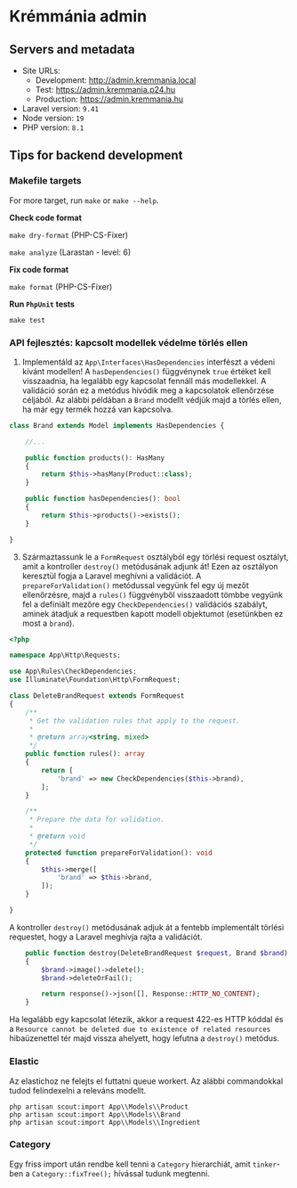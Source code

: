 # Krémmánia admin

## Servers and metadata

 - Site URLs:
   - Development: http://admin.kremmania.local
   - Test: https://admin.kremmania.p24.hu
   - Production: https://admin.kremmania.hu
 - Laravel version: `9.41`
 - Node version: `19`
 - PHP version: `8.1`

## Tips for backend development

### Makefile targets

For more target, run `make` or `make --help`.

__Check code format__

`make dry-format` (PHP-CS-Fixer)

`make analyze` (Larastan - level: 6)

__Fix code format__

`make format` (PHP-CS-Fixer)

__Run `PhpUnit` tests__

`make test`

### API fejlesztés: kapcsolt modellek védelme törlés ellen

1) Implementáld az `App\Interfaces\HasDependencies` interfészt a védeni kívánt modellen! A `hasDependencies()` függvénynek `true` értéket kell visszaadnia, ha legalább egy kapcsolat fennáll más modellekkel. A validáció során ez a metódus hívódik meg a kapcsolatok ellenőrzése céljából. Az alábbi példában a `Brand` modellt védjük majd a törlés ellen, ha már egy termék hozzá van kapcsolva.

```php
class Brand extends Model implements HasDependencies {

    //...

    public function products(): HasMany
    {
        return $this->hasMany(Product::class);
    }

    public function hasDependencies(): bool
    {
        return $this->products()->exists();
    }

}
```

3) Származtassunk le a `FormRequest` osztályból egy törlési request osztályt, amit a kontroller `destroy()` metódusának adjunk át! Ezen az osztályon keresztül fogja a Laravel meghívni a validációt. A `prepareForValidation()` metódussal vegyünk fel egy új mezőt ellenőrzésre, majd a `rules()` függvényből visszaadott tömbbe vegyünk fel a definiált mezőre egy `CheckDependencies()` validációs szabályt, aminek átadjuk a requestben kapott modell objektumot (esetünkben ez most a `brand`).

```php
<?php

namespace App\Http\Requests;

use App\Rules\CheckDependencies;
use Illuminate\Foundation\Http\FormRequest;

class DeleteBrandRequest extends FormRequest
{
    /**
     * Get the validation rules that apply to the request.
     *
     * @return array<string, mixed>
     */
    public function rules(): array
    {
        return [
            'brand' => new CheckDependencies($this->brand),
        ];
    }

    /**
     * Prepare the data for validation.
     *
     * @return void
     */
    protected function prepareForValidation(): void
    {
        $this->merge([
            'brand' => $this->brand,
        ]);
    }

}

```
A kontroller `destroy()` metódusának adjuk át a fentebb implementált törlési requestet, hogy a Laravel meghívja rajta a validációt.

```php
    public function destroy(DeleteBrandRequest $request, Brand $brand): JsonResponse
    {
        $brand->image()->delete();
        $brand->deleteOrFail();

        return response()->json([], Response::HTTP_NO_CONTENT);
    }
```

Ha legalább egy kapcsolat létezik, akkor a request 422-es HTTP kóddal és a `Resource cannot be deleted due to existence of related resources` hibaüzenettel tér majd vissza ahelyett, hogy lefutna a `destroy()` metódus.

### Elastic

Az elastichoz ne felejts el futtatni queue workert. Az alábbi commandokkal tudod felindexelni a releváns modellt.

`php artisan scout:import App\\Models\\Product`    
`php artisan scout:import App\\Models\\Brand`  
`php artisan scout:import App\\Models\\Ingredient`  

### Category

Egy friss import után rendbe kell tenni a `Category` hierarchiát, amit `tinker`-ben a `Category::fixTree();` hívással tudunk megtenni.


